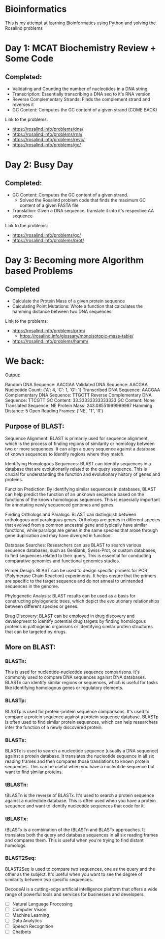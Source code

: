 # Bioinformatics
This is my attempt at learning Bioinformatics using Python and solving the Rosalind problems


# Day 1: MCAT Biochemistry Review + Some Code

## Completed:
- Validating and Counting the number of nucleotides in a DNA string
- Transcription: Essentially transcribing a DNA seq to it's RNA version
- Reverse Complementary Strands: Finds the complement strand and reverses it
- GC Content: Computes the GC content of a given strand (COME BACK)

Link to the problems: 
- https://rosalind.info/problems/dna/
- https://rosalind.info/problems/rna/
- https://rosalind.info/problems/revc/
- https://rosalind.info/problems/gc/


# Day 2: Busy Day
## Completed:
- GC Content: Computes the GC content of a given strand.
    - Solved the Rosalind problem code that finds the maximum GC content of a given FASTA file
- Translation: Given a DNA sequence, translate it into it's respective AA sequence

Link to the problems: 
- https://rosalind.info/problems/gc/
- https://rosalind.info/problems/prot/


# Day 3: Becoming more Algorithm based Problems
 ## Completed
 - Calculate the Protein Mass of a given protein sequence
 - Calculating Point Mutations: Wrote a function that calculates the hamming distance between two DNA sequences

 Link to the problems:
- https://rosalind.info/problems/prtm/
    - https://rosalind.info/glossary/monoisotopic-mass-table/
- https://rosalind.info/problems/hamm/


# We back:

Output:

Random DNA Sequence: AACGAA
Validated DNA Sequence: AACGAA
Nucleotide Count: {'A': 4, 'C': 1, 'G': 1}
Transcribed DNA Sequence: AACGAA
Complementary DNA Sequence: TTGCTT
Reverse Complementary DNA Sequence: TTCGTT
GC Content: 33.33333333333333
GC Content: None
Translated Sequence: NE
Protein Mass: 243.08551999999997
Hamming Distance: 5
Open Reading Frames: ('NE', 'T', 'R')


## Purpose of BLAST:

Sequence Alignment: BLAST is primarily used for sequence alignment, which is the process of finding regions of similarity or homology between two or more sequences. It can align a query sequence against a database of known sequences to identify regions where they match.

Identifying Homologous Sequences: BLAST can identify sequences in a database that are evolutionarily related to the query sequence. This is crucial for understanding the function and evolutionary history of genes and proteins.

Function Prediction: By identifying similar sequences in databases, BLAST can help predict the function of an unknown sequence based on the functions of the known homologous sequences. This is especially important for annotating newly sequenced genomes and genes.

Finding Orthologs and Paralogs: BLAST can distinguish between orthologous and paralogous genes. Orthologs are genes in different species that evolved from a common ancestral gene and typically have similar functions, while paralogs are genes in the same species that arose through gene duplication and may have diverged in function.

Database Searches: Researchers can use BLAST to search various sequence databases, such as GenBank, Swiss-Prot, or custom databases, to find sequences related to their query. This is essential for conducting comparative genomics and functional genomics studies.

Primer Design: BLAST can be used to design specific primers for PCR (Polymerase Chain Reaction) experiments. It helps ensure that the primers are specific to the target sequence and do not anneal to unintended sequences in the genome.

Phylogenetic Analysis: BLAST results can be used as a basis for constructing phylogenetic trees, which depict the evolutionary relationships between different species or genes.

Drug Discovery: BLAST can be employed in drug discovery and development to identify potential drug targets by finding homologous proteins in pathogenic organisms or identifying similar protein structures that can be targeted by drugs.


## More on BLAST:

### BLASTn:
This is used for nucleotide-nucleotide sequence comparisons. It's commonly used to compare DNA sequences against DNA databases. BLASTn can identify similar regions or sequences, which is useful for tasks like identifying homologous genes or regulatory elements.

### BLASTp: 
BLASTp is used for protein-protein sequence comparisons. It's used to compare a protein sequence against a protein sequence database. BLASTp is often used to find similar protein sequences, which can help researchers infer the function of a newly discovered protein.

### BLASTx: 
BLASTx is used to search a nucleotide sequence (usually a DNA sequence) against a protein database. It translates the nucleotide sequence in all six reading frames and then compares those translations to known protein sequences. This can be useful when you have a nucleotide sequence but want to find similar proteins.

### tBLASTn: 
tBLASTn is the reverse of BLASTx. It's used to search a protein sequence against a nucleotide database. This is often used when you have a protein sequence and want to identify nucleotide sequences that code for it.

### tBLASTx:
tBLASTx is a combination of the tBLASTn and BLASTx approaches. It translates both the query and database sequences in all six reading frames and compares them. This is useful when you're trying to find distant homologs.

### BLAST2Seq:
BLAST2Seq is used to compare two sequences, one as the query and the other as the subject. It's useful when you want to see the degree of similarity between two specific sequences.


DecodeAI is a cutting-edge artificial intelligence platform that offers a wide range of powerful tools and services for businesses and developers.

- [ ] Natural Language Processing
- [ ] Computer Vision
- [ ] Machine Learning
- [ ] Data Analytics
- [ ] Speech Recognition
- [ ] Chatbots
